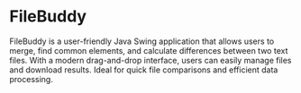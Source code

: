 # FileBuddy
FileBuddy is a user-friendly Java Swing application that allows users to merge, find common elements, and calculate differences between two text files. With a modern drag-and-drop interface, users can easily manage files and download results. Ideal for quick file comparisons and efficient data processing.
